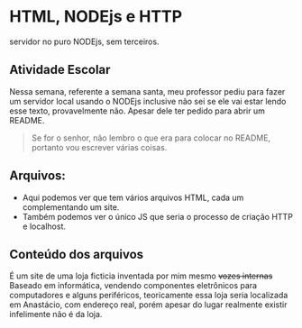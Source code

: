# HTML, NODEjs e HTTP
servidor no puro NODEjs, sem terceiros.

## Atividade Escolar
Nessa semana, referente a semana santa, meu professor pediu para fazer um servidor local usando o NODEjs
inclusive não sei se ele vai estar lendo esse texto, provavelmente não. Apesar dele ter pedido para abrir um README.

> Se for o senhor, não lembro o que era para colocar no README, portanto vou escrever várias coisas.

## Arquivos:
- Aqui podemos ver que tem vários arquivos HTML, cada um complementando um site.
- Também podemos ver o único JS que seria o processo de criação HTTP e localhost.

## Conteúdo dos arquivos
É um site de uma loja ficticia inventada por mim mesmo ~~vozes internas~~
Baseado em informática, vendendo componentes eletrônicos para computadores e alguns periféricos, teoricamente
essa loja seria localizada em Anastácio, com endereço real, porém apesar do lugar realmente existir
infelimente não é da loja. 

